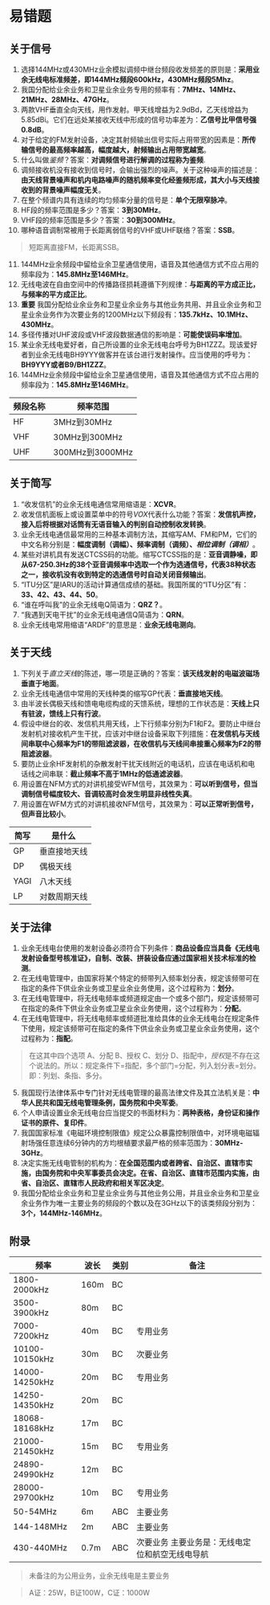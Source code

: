 # 易错题

## 关于信号
1. 选择144MHz或430MHz业余模拟调频中继台频段收发频差的原则是：**采用业余无线电标准频差，即144MHz频段600kHz，430MHz频段5Mhz**。
2. 我国分配给业余业务和卫星业余业务专用的频率有：**7MHz、14MHz、21MHz、28MHz、47GHz**。
3. 两款VHF垂直全向天线，用作发射。甲天线增益为2.9dBd，乙天线增益为5.85dBi。它们在远处某接收天线中形成的信号功率差为：**乙信号比甲信号强0.8dB**。
4. 对于给定的FM发射设备，决定其射频输出信号实际占用带宽的因素是：**所传输信号的最高频率越高，幅度越大，射频输出占用带宽越宽**。
5. 什么叫做*鉴频*？答案：**对调频信号进行解调的过程称为鉴频**.
6. 调频接收机没有接收到信号时，会输出强烈的噪声。关于这种噪声的描述是：**由天线背景噪声和机内电路噪声的随机频率变化经鉴频形成，其大小与天线接收到的背景噪声幅度无关**。
7. 在整个频谱内具有连续的均匀频率分量的信号是：**单个无限窄脉冲**。
8. HF段的频率范围是多少？答案：**3到30MHz**。
9. VHF段的频率范围是多少？答案：**30到300MHz**。
10. 哪种语音调制常被用于长距离弱信号的VHF或UHF联络？答案：**SSB**。
>短距离直接FM，长距离SSB。
11. 144MHz业余频段中留给业余卫星通信使用，语音及其他通信方式不应占用的频率段为：**145.8MHz至146MHz**。
12. 无线电波在自由空间中的传播路径损耗遵循下列规律：**与距离的平方成正比，与频率的平方成正比**。
13. **重要** 我国分配给业余业务和卫星业余业务与其他业务共用、并且业余业务和卫星业余业务作为次要业务的1200MHz以下频段有：**135.7kHz、10.1MHz、430MHz**。
14. 多径传播对UHF波段或VHF波段数据通信的影响是：**可能使误码率增加**。
15. 某业余无线电爱好者，自己所设置的业余无线电台呼号为BH1ZZZ。现该爱好者到业余无线电BH9YYY做客并在该台进行发射操作。应当使用的呼号为：**BH9YYY或者B9/BH1ZZZ**。
16. 144MHz业余频段中留给业余卫星通信使用，语音及其他通信方式不应占用的频率段为：**145.8MHz至146MHz**。

| 频段名称 | 频率范围 |
| --- | --- |
| HF | 3MHz到30MHz |
| VHF | 30MHz到300MHz |
| UHF | 300MHz到3000MHz |

## 关于简写
1. “收发信机”的业余无线电通信常用缩语是：**XCVR**。
2. 收发信机面板上或设置菜单中的符号*VOX*代表什么功能？答案：**发信机声控，接入后将根据对话筒有无语音输入的判别自动控制收发转换**。
3. 业余无线电通信最常用的三种基本调制方法，其缩写AM、FM和PM，它们的中文名称分别是：**幅度调制（调幅）、频率调制（调频）、*相位调制（调相）***。
4. 某些对讲机具有发送CTCSS码的功能。缩写CTCSS指的是：**亚音调静噪，即从67-250.3Hz的38个亚音调频率中选取一个作为选通信号，代表38种状态之一，接收机没有收到特定的选通信号时自动关闭音频输出**。
5. “ITU分区”是IARU的活动计算通信成绩的基础。我国所属的“ITU分区”有：**33、42、43、44、50**。
6. “谁在呼叫我”的业余无线电Q简语为：**QRZ？**。
7. “我遇到天电干扰”的业余无线电通信Q简语为：**QRN**。
8. 业余无线电常用缩语“ARDF”的意思是：**业余无线电测向**。


## 关于天线
1. 下列关于*直立天线*的陈述，哪一项是正确的？答案：**该天线发射的电磁波磁场垂直于地面**。
2. 业余无线电通信中常用的天线种类的缩写GP代表：**垂直接地天线**。
3. 由半波长偶极天线和馈电电缆构成的天馈系统，理想的工作状态是：**天线上只有驻波，馈线上只有行波**。
4. 假设中继台的收、发信机共用天线，上下行频率分别为F1和F2。要防止中继台发射机对接收机产生干扰，应该对中继台设备采取下列措施：**在发信机与天线间串联中心频率为F1的带阻滤波器，在收信机与天线间串接重心频率为F2的带阻滤波器**。
5. 要防止业余HF发射机的杂散发射干扰天线附近的电话机，应该在电话机和电话线之间串联：**截止频率不高于1MHz的低通滤波器**。
6. 用设置在NFM方式的对讲机接受WFM信号，其效果为：**可以听到信号，但当调制信号幅度较大、音调较高时会发生明显非线性失真**。
7. 用设置在WFM方式的对讲机接收NFM信号，其效果为：**可以正常听到信号，但声音比较小**。

| 简写 | 是什么 |
| --- | --- |
| GP | 垂直接地天线 |
| DP | 偶极天线 |
| YAGI | 八木天线 |
| LP | 对数周期天线 |

## 关于法律
1. 业余无线电台使用的发射设备必须符合下列条件：**商品设备应当具备《无线电发射设备型号核准证》，自制、改装、拼装设备应通过国家相关技术标准的检测**。
2. 在无线电管理中，由国家将某个特定的频带列入频率划分表，规定该频带可在指定的条件下供业余业务或卫星业余业务使用，这个过程称为：**划分**。
3. 在无线电管理中，将无线电频率或频道规定由一个或多个部门，规定该频带可在指定的条件下供业余业务或卫星业余业务使用，这个过程称为：**分配**。
4. 在无线电管理中，将无线电频率或频道批准给具体的业余无线电台在规定条件下使用，规定该频带可在指定的条件下供业余业务或卫星业余业务使用，这个过程称为：**指配**。
>在这其中四个选项 A、分配 B、授权 C、划分 D、指配中，*授权*是不存在这个说法的。所以：规定条件下=指配，多个部门=分配，列入划分表=划分。即：列划、条指、多分。
5. 我国现行法律体系中专门针对无线电管理的最高法律文件及其立法机关是：**中华人民共和国无线电管理条例，国务院和中央军委**。
6. 个人申请设置业余无线电台应当提交的书面材料为：**两种表格，身份证和操作证书的原件、复印件**。
7. 我国国家标准《电磁环境控制限值》规定公众暴露控制限值中，对环境电磁辐射场强任意连续6分钟内的方均根植要求最严格的频率范围为：**30MHz-3GHz**。
8. 决定实施无线电管制的机构为：**在全国范围内或者跨省、自治区、直辖市实施，由国务院和中央军事委员会决定。在省、自治区、直辖市范围内实施，由省、自治区、直辖市人民政府和相关军区决定**。
9. 我国分配给业余业务和卫星业余业务与其他业务公用，并且业余业务和卫星业余业务作为唯一主要业务的频段的个数以及在3GHz以下的该类频段分别为：**3个，144MHz-146MHz**。

## 附录

| 频率 | 波长 | 类别 | 备注 |
| ---- | ----| --- | --- |
| 1800-2000kHz | 160m | BC |
| 3500-3900kHz | 80m | BC |
| 7000-7200kHz | 40m | BC | 专用业务 |
| 10100-10150kHz | 30m | BC | 次要业务 |
| 14000-14250kHz | 20m | BC | 专用业务 |
| 14250-14350kHz | 20m | BC |
| 18068-18168kHz | 17m | BC |
| 21000-21450kHz | 15m | BC | 专用业务 |
| 24890-24990kHz | 12m | BC |
| 28000-29700kHz | 10m | BC | 专用业务 |
| 50-54MHz | 6m | ABC | 主要业务 |
| 144-148MHz | 2m | ABC | 主要业务 |
| 430-440MHz | 0.7m | ABC | 次要业务 主要业务是：无线电定位和航空无线电导航|

>未备注的为公用业务，业余无线电是主要业务

>A证：25W，B证100W，C证：1000W
